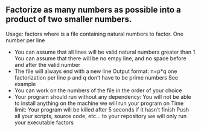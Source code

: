 ## Factorize as many numbers as possible into a product of two smaller numbers.

Usage: factors <file>
where <file> is a file containing natural numbers to factor.
One number per line
- You can assume that all lines will be valid natural numbers greater than 1
You can assume that there will be no empy line, and no space before and after the valid number
- The file will always end with a new line
Output format: n=p*q
one factorization per line
p and q don’t have to be prime numbers
See example
- You can work on the numbers of the file in the order of your choice
 - Your program should run without any dependency: You will not be able to install anything on the machine we will run your program on
Time limit: Your program will be killed after 5 seconds if it hasn’t finish
Push all your scripts, source code, etc… to your repository
we will only run your executable factors